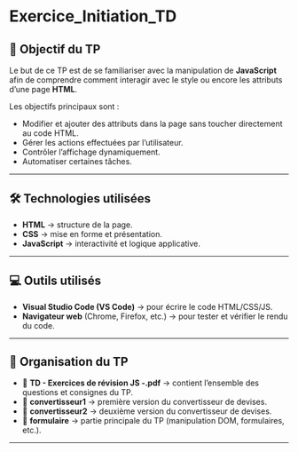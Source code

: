 # Exercice_Initiation_TD

## 🎯 Objectif du TP  
Le but de ce TP est de se familiariser avec la manipulation de **JavaScript** afin de comprendre comment interagir avec le style ou encore les attributs d’une page **HTML**.  

Les objectifs principaux sont :  
- Modifier et ajouter des attributs dans la page sans toucher directement au code HTML.  
- Gérer les actions effectuées par l’utilisateur.  
- Contrôler l’affichage dynamiquement.  
- Automatiser certaines tâches.  

---

## 🛠️ Technologies utilisées  
- **HTML** → structure de la page.  
- **CSS** → mise en forme et présentation.  
- **JavaScript** → interactivité et logique applicative.  

---

## 💻 Outils utilisés  
- **Visual Studio Code (VS Code)** → pour écrire le code HTML/CSS/JS.  
- **Navigateur web** (Chrome, Firefox, etc.) → pour tester et vérifier le rendu du code.  

---

## 📂 Organisation du TP  
- 📄 **TD - Exercices de révision JS -.pdf** → contient l’ensemble des questions et consignes du TP.  
- 📁 **convertisseur1** → première version du convertisseur de devises.  
- 📁 **convertisseur2** → deuxième version du convertisseur de devises.  
- 📁 **formulaire** → partie principale du TP (manipulation DOM, formulaires, etc.).  

---


